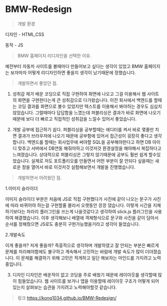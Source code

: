 # BMW-Redesign

>개발 환경

디자인 - HTML,CSS

동작 - JS

>BMW 홈페이지 리디자인을 선택한 이유.

예전부터 자동차 사이트를 볼때마다 만들어보고 싶다는 생각이 있었고
BMW 홈페이지는 보자마자 어떻게 리디자인하면 좋을지 생각이 났기때문에 정했습니다.


>개발하면서 좋았던 점.

1. 성취감
제가 배운 코딩으로 직접 구현하여 화면에 나오고 그걸 이용해서 웹 사이트의 화면을 구현한다는게 큰 성취감으로 다가왔습니다. 이전 회사에서 백엔드를 할때는 코딩 결과를 화면으로 볼수 있었지만 텍스트를 이용해서 봐야하는 경우도 심심치 않았습니다. 그럴때마다 답답함을 느꼈는데 퍼블리싱은 결과가 바로 화면에 나오기 때문에 보다 더 빠르고 직접적인 성취감을 느낄수 있어서 좋았습니다.

2. 개발 공부에 접근하기 쉽다.
퍼블리싱을 공부할때는 에디터를 켜서 바로 몇줄만 치면 결과가 브라우저에 나오기 때문에 공부함에 있어서 접근성이 굉장히 좋다고 생각합니다. 백엔드를 할때는 회사업무에 써야할 SQL을 공부해야한다고 하면 DB 아이디 맞추고 서버에서 DB연동 해줘야하고 이것저것 환경설정을 해야해서 복잡하다고 느껴졌습니다. 상대적으로 퍼블리싱은 그렇지 않기때문에 공부도 훨씬 쉽게 할수있었습니다. 실제로 저도 포트폴리오를 만들면서 어떤 부분이 잘 안되다 싶을때는 새로운 창을 열어서 바로 이것저것 실험해보면서 개발을 진행했습니다.


>개발하면서 어려웠던 점.

1.이미지 슬라이더

이미지 슬라이더 부분은 처음에 JS로 직접 구현했다가 사진에 같이 나오는 문구가 사진에 따라 바뀌어야 하는걸 구현할줄 몰라서 오랫동안 끙끙 댔습니다.
이렇게 시간을 지체하기보다는 차라리 플러그인을 쓰는게 나을것같다고 생각하여 slick.js 플러그인을 사용하여 해결했습니다. 이후 생각해보니 배열에 객체형식으로 문구와 사진을 같이 담아서 순서를 정해줬으면 JS로도 충분히 구현가능했을거라고 생각이 들었습니다.

2.개발속도

이게 좋을까? 저게 좋을까? 즉흥적으로 생각하며 개발하였고 잘 안되는 부분은 빠르게 문제를 처리해야함에도 불구하고 계속해서 고민하는 바람에 개발 속도가 많이 더뎌졌습니다.
이 문제를 해결하기 위해 고민은 적게하고 일단 해보자는 마인드를 가지려고 노력중입니다.

3. 디자인
디자인은 배운적이 없고 코딩을 주로 배웠기 때문에 레이아웃를 생각할때 많이 힘들었습니다. 웹 사이트를 보거나 앱을 이용할때 레이아웃 구조가 어떻게 되어있는지 살펴보는 습관을 가지려고 노력해야할것 같습니다.


>링크
https://kong1034.github.io/BMW-Redesign/
